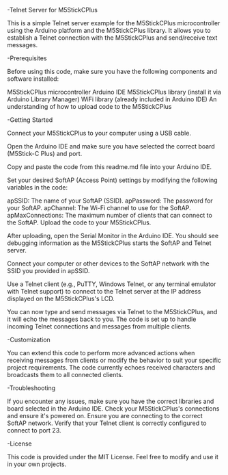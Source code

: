-Telnet Server for M5StickCPlus

This is a simple Telnet server example for the M5StickCPlus microcontroller using the Arduino platform and the M5StickCPlus library. It allows you to establish a Telnet connection with the M5StickCPlus and send/receive text messages.

-Prerequisites

Before using this code, make sure you have the following components and software installed:

M5StickCPlus microcontroller
Arduino IDE
M5StickCPlus library (install it via Arduino Library Manager)
WiFi library (already included in Arduino IDE)
An understanding of how to upload code to the M5StickCPlus

-Getting Started

Connect your M5StickCPlus to your computer using a USB cable.

Open the Arduino IDE and make sure you have selected the correct board (M5Stick-C Plus) and port.

Copy and paste the code from this readme.md file into your Arduino IDE.

Set your desired SoftAP (Access Point) settings by modifying the following variables in the code:

apSSID: The name of your SoftAP (SSID).
apPassword: The password for your SoftAP.
apChannel: The Wi-Fi channel to use for the SoftAP.
apMaxConnections: The maximum number of clients that can connect to the SoftAP.
Upload the code to your M5StickCPlus.

After uploading, open the Serial Monitor in the Arduino IDE. You should see debugging information as the M5StickCPlus starts the SoftAP and Telnet server.

Connect your computer or other devices to the SoftAP network with the SSID you provided in apSSID.

Use a Telnet client (e.g., PuTTY, Windows Telnet, or any terminal emulator with Telnet support) to connect to the Telnet server at the IP address displayed on the M5StickCPlus's LCD.

You can now type and send messages via Telnet to the M5StickCPlus, and it will echo the messages back to you. The code is set up to handle incoming Telnet connections and messages from multiple clients.

-Customization

You can extend this code to perform more advanced actions when receiving messages from clients or modify the behavior to suit your specific project requirements. The code currently echoes received characters and broadcasts them to all connected clients.

-Troubleshooting

If you encounter any issues, make sure you have the correct libraries and board selected in the Arduino IDE.
Check your M5StickCPlus's connections and ensure it's powered on.
Ensure you are connecting to the correct SoftAP network.
Verify that your Telnet client is correctly configured to connect to port 23.

-License

This code is provided under the MIT License. Feel free to modify and use it in your own projects.

